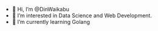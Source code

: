 - 👋 Hi, I’m @DinWaikabu
- 👀 I’m interested in Data Science and Web Development.
- 🌱 I’m currently learning Golang

<!---
DinWaikabu/DinWaikabu is a ✨ special ✨ repository because its `README.md` (this file) appears on your GitHub profile.
You can click the Preview link to take a look at your changes.
--->
